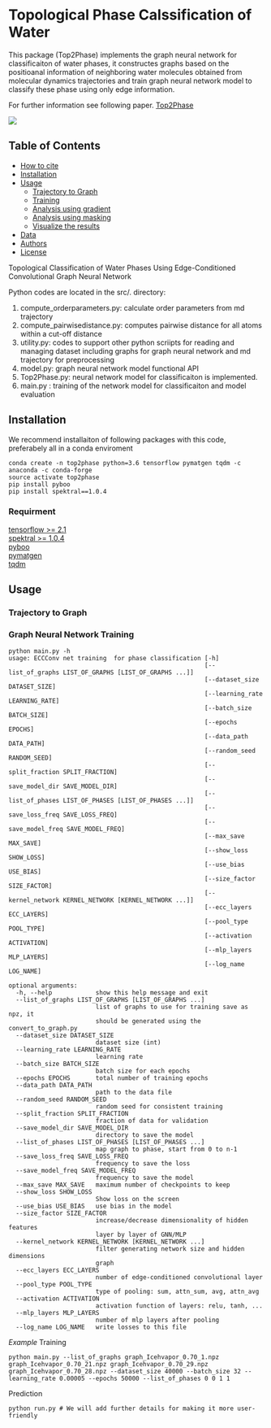 
# Topological Phase Calssification of Water

This package (Top2Phase) implements the graph neural network for classificaiton of water phases, it constructes graphs based on the positioanal information of neighboring water molecules obtained from molecular dynamics trajectories and train graph neural network model to classify these phase using only edge information.

For further information see following paper.
[Top2Phase](https://doi.org)

![](images/image.png)

## Table of Contents

- [How to cite](#how-to-cite)
- [Installation](#Installation)
- [Usage](#usage)
  - [Trajectory to Graph](#MD-Data-Processing)
  - [Training](#Graph-neural-network-training)
  - [Analysis using gradient](#Saliency-Map)
  - [Analysis using masking](#masking-Explaination)
  - [Visualize the results](#visualize-the-results)
- [Data](#data)
- [Authors](#authors)
- [License](#license)

Topological Classification of Water Phases Using Edge-Conditioned Convolutional Graph Neural Network  


Python codes are located in the src/. directory:


1. compute_orderparameters.py: calculate order parameters from md trajectory
2. compute_pairwisedistance.py: computes pairwise distance for all atoms within a cut-off distance 
3. utility.py: codes to support other python scriipts for reading and managing dataset including graphs for graph neural network and md trajectory for preprocessing
4. model.py: graph neural network model functional API
5. Top2Phase.py: neural network model for classificaiton is implemented. 
6. main.py : training of the network model for classificaiton and model evaluation 

## Installation
  We recommend installaiton of following packages with this code, preferabely all in a conda enviroment
  ```
  conda create -n top2phase python=3.6 tensorflow pymatgen tqdm -c anaconda -c conda-forge
  source activate top2phase 
  pip install pyboo
  pip install spektral==1.0.4
  ```
  ### Requirment
   [tensorflow >= 2.1](https://www.tensorflow.org)<br>
   [spektral >= 1.0.4](https://graphneural.network)<br>
   [pyboo](https://pyboo.readthedocs.io/en/latest/index.html) <br>
   [pymatgen](http://pymatgen.org)<br>
   [tqdm](https://tqdm.github.io)<br>
## Usage

### Trajectory to Graph




### Graph Neural Network Training
```
python main.py -h
usage: ECCConv net training  for phase classification [-h]
                                                      [--list_of_graphs LIST_OF_GRAPHS [LIST_OF_GRAPHS ...]]
                                                      [--dataset_size DATASET_SIZE]
                                                      [--learning_rate LEARNING_RATE]
                                                      [--batch_size BATCH_SIZE]
                                                      [--epochs EPOCHS]
                                                      [--data_path DATA_PATH]
                                                      [--random_seed RANDOM_SEED]
                                                      [--split_fraction SPLIT_FRACTION]
                                                      [--save_model_dir SAVE_MODEL_DIR]
                                                      [--list_of_phases LIST_OF_PHASES [LIST_OF_PHASES ...]]
                                                      [--save_loss_freq SAVE_LOSS_FREQ]
                                                      [--save_model_freq SAVE_MODEL_FREQ]
                                                      [--max_save MAX_SAVE]
                                                      [--show_loss SHOW_LOSS]
                                                      [--use_bias USE_BIAS]
                                                      [--size_factor SIZE_FACTOR]
                                                      [--kernel_network KERNEL_NETWORK [KERNEL_NETWORK ...]]
                                                      [--ecc_layers ECC_LAYERS]
                                                      [--pool_type POOL_TYPE]
                                                      [--activation ACTIVATION]
                                                      [--mlp_layers MLP_LAYERS]
                                                      [--log_name LOG_NAME]

optional arguments:
  -h, --help            show this help message and exit
  --list_of_graphs LIST_OF_GRAPHS [LIST_OF_GRAPHS ...]
                        list of graphs to use for training save as npz, it
                        should be generated using the convert_to_graph.py
  --dataset_size DATASET_SIZE
                        dataset size (int)
  --learning_rate LEARNING_RATE
                        learning rate
  --batch_size BATCH_SIZE
                        batch size for each epochs
  --epochs EPOCHS       total number of training epochs
  --data_path DATA_PATH
                        path to the data file
  --random_seed RANDOM_SEED
                        random seed for consistent training
  --split_fraction SPLIT_FRACTION
                        fraction of data for validation
  --save_model_dir SAVE_MODEL_DIR
                        directory to save the model
  --list_of_phases LIST_OF_PHASES [LIST_OF_PHASES ...]
                        map graph to phase, start from 0 to n-1
  --save_loss_freq SAVE_LOSS_FREQ
                        frequency to save the loss
  --save_model_freq SAVE_MODEL_FREQ
                        frequency to save the model
  --max_save MAX_SAVE   maximum number of checkpoints to keep
  --show_loss SHOW_LOSS
                        Show loss on the screen
  --use_bias USE_BIAS   use bias in the model
  --size_factor SIZE_FACTOR
                        increase/decrease dimensionality of hidden features
                        layer by layer of GNN/MLP
  --kernel_network KERNEL_NETWORK [KERNEL_NETWORK ...]
                        filter generating network size and hidden dimensions
                        graph
  --ecc_layers ECC_LAYERS
                        number of edge-conditioned convolutional layer
  --pool_type POOL_TYPE
                        type of pooling: sum, attn_sum, avg, attn_avg
  --activation ACTIVATION
                        activation function of layers: relu, tanh, ...
  --mlp_layers MLP_LAYERS
                        number of mlp layers after pooling
  --log_name LOG_NAME   write losses to this file
```

*Example*
Training
```
python main.py --list_of_graphs graph_Icehvapor_0.70_1.npz graph_Icehvapor_0.70_21.npz graph_Icehvapor_0.70_29.npz graph_Icehvapor_0.70_28.npz --dataset_size 40000 --batch_size 32 --learning_rate 0.00005 --epochs 50000 --list_of_phases 0 0 1 1
```
Prediction
```
python run.py # We will add further details for making it more user-friendly
```
